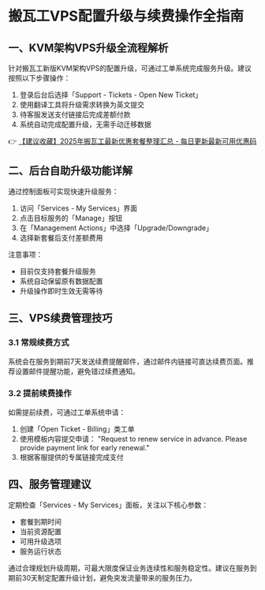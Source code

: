 # 搬瓦工VPS配置升级与续费操作全指南

## 一、KVM架构VPS升级全流程解析
针对搬瓦工新版KVM架构VPS的配置升级，可通过工单系统完成服务升级。建议按照以下步骤操作：
1. 登录后台后选择「Support - Tickets - Open New Ticket」
2. 使用翻译工具将升级需求转换为英文提交
3. 待客服发送支付链接后完成差额付款
4. 系统自动完成配置升级，无需手动迁移数据

👉 [【建议收藏】2025年搬瓦工最新优惠套餐整理汇总 - 每日更新最新可用优惠码](https://bit.ly/banwagon)

## 二、后台自助升级功能详解
通过控制面板可实现快速升级服务：
1. 访问「Services - My Services」界面
2. 点击目标服务的「Manage」按钮
3. 在「Management Actions」中选择「Upgrade/Downgrade」
4. 选择新套餐后支付差额费用

注意事项：
- 目前仅支持套餐升级服务
- 系统自动保留原有数据配置
- 升级操作即时生效无需等待

## 三、VPS续费管理技巧
### 3.1 常规续费方式
系统会在服务到期前7天发送续费提醒邮件，通过邮件内链接可直达续费页面。推荐设置邮件提醒功能，避免错过续费通知。

### 3.2 提前续费操作
如需提前续费，可通过工单系统申请：
1. 创建「Open Ticket - Billing」类工单
2. 使用模板内容提交申请：
   "Request to renew service in advance. Please provide payment link for early renewal."
3. 根据客服提供的专属链接完成支付

## 四、服务管理建议
定期检查「Services - My Services」面板，关注以下核心参数：
- 套餐到期时间
- 当前资源配置
- 可用升级选项
- 服务运行状态

通过合理规划升级周期，可最大限度保证业务连续性和服务稳定性。建议在服务到期前30天制定配置升级计划，避免突发流量带来的服务压力。